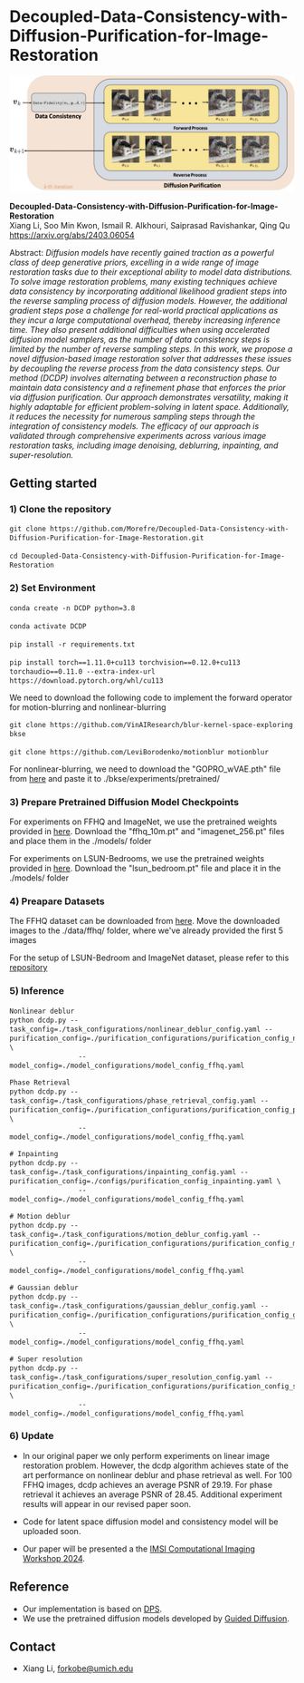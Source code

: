 # Decoupled-Data-Consistency-with-Diffusion-Purification-for-Image-Restoration

![Teaser Image](./docs/DPUR_algorithm.jpg)

**Decoupled-Data-Consistency-with-Diffusion-Purification-for-Image-Restoration**<br>
Xiang Li, Soo Min Kwon, Ismail R. Alkhouri, Saiprasad Ravishankar, Qing Qu
<br>https://arxiv.org/abs/2403.06054<br>

Abstract: *Diffusion models have recently gained traction as a powerful class of deep generative priors, excelling in a wide range of image restoration tasks due to their exceptional ability to model data distributions. To solve image restoration problems, many existing techniques achieve data consistency by incorporating additional likelihood gradient steps into the reverse sampling process of diffusion models. However, the additional gradient steps pose a challenge for real-world practical applications as they incur a large computational overhead, thereby increasing inference time. They also present additional difficulties when using accelerated diffusion model samplers, as the number of data consistency steps is limited by the number of reverse sampling steps. In this work, we propose a novel diffusion-based image restoration solver that addresses these issues by decoupling the reverse process from the data consistency steps. Our method (DCDP) involves alternating between a reconstruction phase to maintain data consistency and a refinement phase that enforces the prior via diffusion purification. Our approach demonstrates versatility, making it highly adaptable for efficient problem-solving in latent space. Additionally, it reduces the necessity for numerous sampling steps through the integration of consistency models. The efficacy of our approach is validated through comprehensive experiments across various image restoration tasks, including image denoising, deblurring, inpainting, and super-resolution.*

## Getting started

### 1) Clone the repository

```
git clone https://github.com/Morefre/Decoupled-Data-Consistency-with-Diffusion-Purification-for-Image-Restoration.git

cd Decoupled-Data-Consistency-with-Diffusion-Purification-for-Image-Restoration
```
### 2) Set Environment

```
conda create -n DCDP python=3.8

conda activate DCDP

pip install -r requirements.txt

pip install torch==1.11.0+cu113 torchvision==0.12.0+cu113 torchaudio==0.11.0 --extra-index-url https://download.pytorch.org/whl/cu113
```
We need to download the following code to implement the forward operator for motion-blurring and nonlinear-blurring

```
git clone https://github.com/VinAIResearch/blur-kernel-space-exploring bkse

git clone https://github.com/LeviBorodenko/motionblur motionblur
```
For nonlinear-blurring, we need to download the "GOPRO_wVAE.pth" file from [here](https://drive.google.com/file/d/1vRoDpIsrTRYZKsOMPNbPcMtFDpCT6Foy/view) and paste it to ./bkse/experiments/pretrained/

### 3) Prepare Pretrained Diffusion Model Checkpoints
For experiments on FFHQ and ImageNet, we use the pretrained weights provided in [here](https://github.com/DPS2022/diffusion-posterior-sampling.git). Download the "ffhq_10m.pt" and "imagenet_256.pt" files and place them in the ./models/ folder

For experiments on LSUN-Bedrooms, we use the pretrained weights provided in [here](https://github.com/openai/guided-diffusion.git). Download the "lsun_bedroom.pt" file and place it in the ./models/ folder

### 4) Preapare Datasets
The FFHQ dataset can be downloaded from [here](https://www.kaggle.com/datasets/denislukovnikov/ffhq256-images-only). Move the downloaded images to the ./data/ffhq/ folder, where we've already provided the first 5 images

For the setup of LSUN-Bedroom and ImageNet dataset, please refer to this [repository](https://github.com/openai/guided-diffusion.git)

### 5) Inference

```
Nonlinear deblur
python dcdp.py --task_config=./task_configurations/nonlinear_deblur_config.yaml --purification_config=./purification_configurations/purification_config_nonlinear_deblur.yaml \
                 --model_config=./model_configurations/model_config_ffhq.yaml 
```

```
Phase Retrieval
python dcdp.py --task_config=./task_configurations/phase_retrieval_config.yaml --purification_config=./purification_configurations/purification_config_phase_retrieval.yaml \
                 --model_config=./model_configurations/model_config_ffhq.yaml 
```

```
# Inpainting
python dcdp.py --task_config=./task_configurations/inpainting_config.yaml --purification_config=./configs/purification_config_inpainting.yaml \
                 --model_config=./model_configurations/model_config_ffhq.yaml 
```

```
# Motion deblur
python dcdp.py --task_config=./task_configurations/motion_deblur_config.yaml --purification_config=./purification_configurations/purification_config_motion_deblur.yaml \
                 --model_config=./model_configurations/model_config_ffhq.yaml 
```

```
# Gaussian deblur
python dcdp.py --task_config=./task_configurations/gaussian_deblur_config.yaml --purification_config=./purification_configurations/purification_config_gaussian_deblur.yaml \
                 --model_config=./model_configurations/model_config_ffhq.yaml 
```

```
# Super resolution
python dcdp.py --task_config=./task_configurations/super_resolution_config.yaml --purification_config=./purification_configurations/purification_config_super_resolution.yaml \
                 --model_config=./model_configurations/model_config_ffhq.yaml 
```

### 6) Update
* In our original paper we only perform experiments on linear image restoration problem. However, the dcdp algorithm achieves state of the art performance on nonlinear deblur and phase retrieval as well. For 100 FFHQ images, dcdp achieves an average PSNR of 29.19. For phase retrieval it achieves an average PSNR of 28.45. Additional experiment results will appear in our revised paper soon.

* Code for latent space diffusion model and consistency model will be uploaded soon.

* Our paper will be presented a the [IMSI Computational Imaging Workshop 2024](https://www.imsi.institute/activities/computational-imaging/).

## Reference
  * Our implementation is based on [DPS](https://github.com/DPS2022/diffusion-posterior-sampling.git).
  * We use the pretrained diffusion models developed by [Guided Diffusion](https://github.com/DPS2022/diffusion-posterior-sampling.git).

##  Contact

- Xiang Li, forkobe@umich.edu
